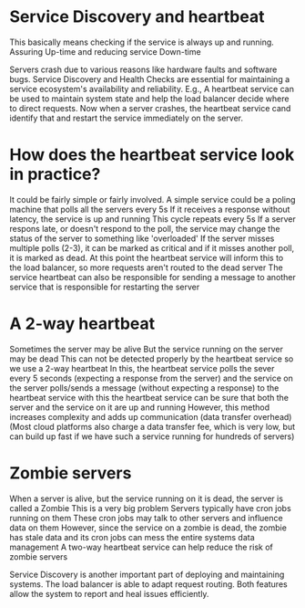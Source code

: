 # Service Discovery and heartbeat

This basically means checking if the service is always up and running.
Assuring Up-time and reducing service Down-time

Servers crash due to various reasons like hardware faults and software bugs. 
Service Discovery and Health Checks are essential for maintaining a service ecosystem's availability and reliability. 
E.g., A heartbeat service can be used to maintain system state and help the load balancer decide where to direct requests. 
Now when a server crashes, the heartbeat service cand identify that and restart the service immediately on the server.

# How does the heartbeat service look in practice?
It could be fairly simple or fairly involved.
A simple service could be a poling machine that polls all the servers every 5s
If it receives a response without latency, the service is up and running
This cycle repeats every 5s
If a server respons late, or doesn't respond to the poll, the service may change the status of the server to something like 'overloaded'
If the server misses multiple polls (2-3), it can be marked as critical
and if it misses another poll, it is marked as dead.
At this point the heartbeat service will inform this to the load balancer, so more requests aren't routed to the dead server
The service heartbeat can also be responsible for sending a message to another service that is responsible for restarting the server

# A 2-way heartbeat
Sometimes the server may be alive
But the service running on the server may be dead
This can not be detected properly by the heartbeat service
so we use a 2-way heartbeat
In this, the heartbeat service polls the sever every 5 seconds (expecting a response from the server)
and the service on the server polls/sends a message (without expecting a response) to the heartbeat service
with this the heartbeat service can be sure that both the server and the service on it are up and running
However, this method increases complexity and adds up communication (data transfer overhead)
(Most cloud platforms also charge a data transfer fee, which is very low, but can build up fast if we have such a service running for hundreds of servers)

# Zombie servers
When a server is alive, but the service running on it is dead, the server is called a Zombie
This is a very big problem
Servers typically have cron jobs running on them
These cron jobs may talk to other servers and influence data on them
However, since the service on a zombie is dead, the zombie has stale data and its cron jobs can mess the entire systems data management
A two-way heartbeat service can help reduce the risk of zombie servers

Service Discovery is another important part of deploying and maintaining systems. 
The load balancer is able to adapt request routing. Both features allow the system to report and heal issues efficiently.
